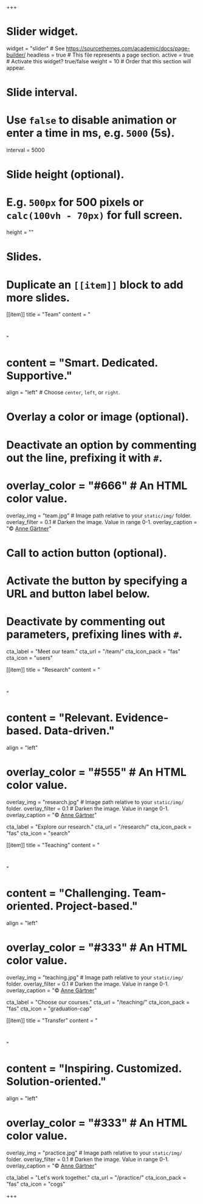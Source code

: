 +++
# Slider widget.
widget = "slider"  # See https://sourcethemes.com/academic/docs/page-builder/
headless = true  # This file represents a page section.
active = true  # Activate this widget? true/false
weight = 10  # Order that this section will appear.

# Slide interval.
# Use `false` to disable animation or enter a time in ms, e.g. `5000` (5s).
interval = 5000

# Slide height (optional).
# E.g. `500px` for 500 pixels or `calc(100vh - 70px)` for full screen.
height = ""

# Slides.
# Duplicate an `[[item]]` block to add more slides.
[[item]]
  title = "Team"
  content = "<p>&nbsp;</p>"
  # content = "Smart. Dedicated. Supportive."
  align = "left"  # Choose `center`, `left`, or `right`.

  # Overlay a color or image (optional).
  #   Deactivate an option by commenting out the line, prefixing it with `#`.
  # overlay_color = "#666"  # An HTML color value.
  overlay_img = "team.jpg"  # Image path relative to your `static/img/` folder.
  overlay_filter = 0.1  # Darken the image. Value in range 0-1.
  overlay_caption = "&copy; [Anne Gärtner](https://www.gaertner-photo.de)"

  # Call to action button (optional).
  #   Activate the button by specifying a URL and button label below.
  #   Deactivate by commenting out parameters, prefixing lines with `#`.
  cta_label = "Meet our team."
  cta_url = "/team/"
  cta_icon_pack = "fas"
  cta_icon = "users"

[[item]]
  title = "Research"
  content = "<p>&nbsp;</p>"
  # content = "Relevant. Evidence-based. Data-driven."
  align = "left"

  # overlay_color = "#555"  # An HTML color value.
  overlay_img = "research.jpg"  # Image path relative to your `static/img/` folder.
  overlay_filter = 0.1  # Darken the image. Value in range 0-1.
  overlay_caption = "&copy; [Anne Gärtner](https://www.gaertner-photo.de)"

  cta_label = "Explore our research."
  cta_url = "/research/"
  cta_icon_pack = "fas"
  cta_icon = "search"

[[item]]
  title = "Teaching"
  content = "<p>&nbsp;</p>"
  # content = "Challenging. Team-oriented. Project-based."
  align = "left"

  # overlay_color = "#333"  # An HTML color value.
  overlay_img = "teaching.jpg"  # Image path relative to your `static/img/` folder.
  overlay_filter = 0.1  # Darken the image. Value in range 0-1.
  overlay_caption = "&copy; [Anne Gärtner](https://www.gaertner-photo.de)"

  cta_label = "Choose our courses."
  cta_url = "/teaching/"
  cta_icon_pack = "fas"
  cta_icon = "graduation-cap"

[[item]]
  title = "Transfer"
  content = "<p>&nbsp;</p>"
  # content = "Inspiring. Customized. Solution-oriented."
  align = "left"

  # overlay_color = "#333"  # An HTML color value.
  overlay_img = "practice.jpg"  # Image path relative to your `static/img/` folder.
  overlay_filter = 0.1 # Darken the image. Value in range 0-1.
  overlay_caption = "&copy; [Anne Gärtner](https://www.gaertner-photo.de)"

  cta_label = "Let's work together."
  cta_url = "/practice/"
  cta_icon_pack = "fas"
  cta_icon = "cogs"


+++
